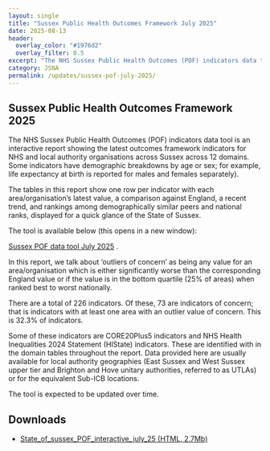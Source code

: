 ```yaml
---
layout: single
title: "Sussex Public Health Outcomes Framework July 2025"
date: 2025-08-13
header: 
  overlay_color: "#1976d2"
  overlay_filter: 0.5
excerpt: "The NHS Sussex Public Health Outcomes (POF) indicators data tool is an interactive report showing the latest outcomes framework indicators for NHS and local authority organisations across Sussex across 12 domains."
category: JSNA
permalink: /updates/sussex-pof-july-2025/
---
```


## Sussex Public Health Outcomes Framework 2025
The NHS Sussex Public Health Outcomes (POF) indicators data tool is an interactive report showing the latest outcomes framework indicators for NHS and local authority organisations across Sussex across 12 domains. Some indicators have demographic breakdowns by age or sex; for example, life expectancy at birth is reported for males and females separately).

The tables in this report show one row per indicator with each area/organisation’s latest value, a comparison against England, a recent trend, and rankings among demographically similar peers and national ranks, displayed for a quick glance of the State of Sussex.

The tool is available below (this opens in a new window): 

<a href="https://jsna.westsussex.gov.uk/assets/htmlwidgets/state_of_sussex_pof_interactive_july_25.html" target="blank">Sussex POF data tool July 2025</a>  .

In this report, we talk about ‘outliers of concern’ as being any value for an area/organisation which is either significantly worse than the corresponding England value or if the value is in the bottom quartile (25% of areas) when ranked best to worst nationally.

There are a total of 226 indicators. Of these, 73 are indicators of concern; that is indicators with at least one area with an outlier value of concern. This is 32.3% of indicators. 

Some of these indicators are CORE20Plus5 indicators and NHS Health Inequalities 2024 Statement (HIState) indicators. These are identified with in the domain tables throughout the report. Data provided here are usually available for local authority geographies (East Sussex and West Sussex upper tier and Brighton and Hove unitary authorities, referred to as UTLAs) or for the equivalent Sub-ICB locations.

The tool is expected to be updated over time.

## Downloads
- [State_of_sussex_POF_interactive_july_25 (HTML, 2.7Mb)](assets/htmlwidgets/state_of_sussex_pof_interactive_july_25)
